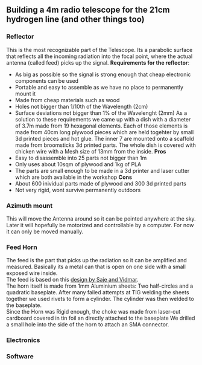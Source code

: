 ## Building a 4m radio telescope for the 21cm hydrogen line (and other things too)
### Reflector
This is the most recognizable part of the Telescope. Its a parabolic surface that reflects all the incoming radiation into the focal point, where the actual antenna (called feed) picks up the signal.
**Requirements for the reflector**:
- As big as possible so the signal is strong enough that cheap electronic components can be used
- Portable and easy to assemble as we have no place to permanently mount it
- Made from cheap materials such as wood
- Holes not bigger than 1/10th of the Wavelength (2cm)
- Surface deviations not bigger than 1% of the Wavelenght (2mm)
As a solution to these requirements we came up with a dish with a diameter of 3.7m made from 19 hexagonal elements. Each of those elements is made from 40cm long plywood pieces which are held togehter by small 3d printed pieces and hot glue. The inner 7 are mounted onto a scaffold made from broomsticks 3d printed parts. The whole dish is covered with chicken wire with a Mesh size of 13mm from the inside.
**Pros**
- Easy to disassemble into 25 parts not bigger than 1m
- Only uses about 10sqm of plywood and 1kg of PLA
- The parts are small enough to be made in a 3d printer and laser cutter which are both available in the workshop
**Cons**
- About 600 inividual parts made of plywood and 300 3d printed parts
- Not very rigid, wont survive permanently outdoors
### Azimuth mount
This will move the Antenna around so it can be pointed anywhere at the sky. Later it will hopefully be motorized and controllable by a computer. For now it can only be moved manually.
### Feed Horn
The feed is the part that picks up the radiation so it can be amplified and measured. Basically its a metal can that is open on one side with a small exposed wire inside.  
The feed is based on this [design by Saje and Vidmar](http://antena.fe.uni-lj.si/literatura/Razno/Diplome/Radioteleskop/clanek/radioteleskop.pdf).  
The horn itself is made from 1mm Aluminium sheets: Two half-circles and a quadratic baseplate. After many failed attempts at TIG welding the sheets together we used rivets to form a cylinder. The cylinder was then welded to the baseplate.  
Since the Horn was Rigid enough, the choke was made from laser-cut cardboard covered in tin foil an directly attached to the baseplate
We drilled a small hole into the side of the horn to attach an SMA connector.
### Electronics
### Software

